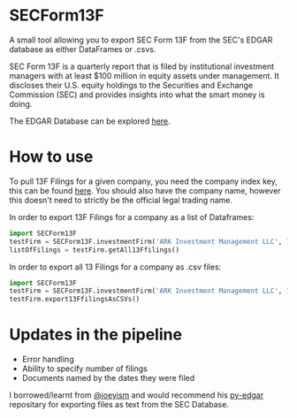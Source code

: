 # SECForm13F

A small tool allowing you to export SEC Form 13F from the SEC's EDGAR database as either DataFrames or .csvs.

SEC Form 13F is a quarterly report that is filed by institutional investment managers with at least $100 million in equity assets under management. It discloses their U.S. equity holdings to the Securities and Exchange Commission (SEC) and provides insights into what the smart money is doing.

The EDGAR Database can be explored [here](https://www.sec.gov/edgar/searchedgar/companysearch.html).


# How to use

To pull 13F Filings for a given company, you need the company index key, this can be found [here](https://www.sec.gov/edgar/searchedgar/companysearch.html). You should also have the company name, however this doesn't need to strictly be the official legal trading name.

In order to export 13F Filings for a company as a list of Dataframes:

``` python
import SECForm13F
testFirm = SECForm13F.investmentFirm('ARK Investment Management LLC', 1697748)
listOfFilings = testFirm.getAll13Ffilings()
```

In order to export all 13 Filings for a company as .csv files:

``` python
import SECForm13F
testFirm = SECForm13F.investmentFirm('ARK Investment Management LLC', 1697748)
testFirm.export13FfilingsAsCSVs()
```


# Updates in the pipeline
* Error handling
* Ability to specify number of filings
* Documents named by the dates they were filed 


I borrowed/learnt from [@joeyism](https://github.com/joeyism) and would recommend his [py-edgar](https://github.com/joeyism/py-edgar/commits?author=joeyism) repositary for exporting files as text from the SEC Database.
